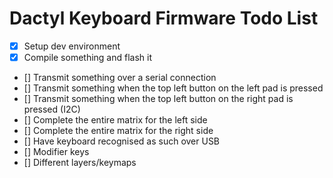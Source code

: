 # Dactyl Keyboard Firmware Todo List

- [x] Setup dev environment
- [x] Compile something and flash it
- [] Transmit something over a serial connection
- [] Transmit something when the top left button on the left pad is pressed
- [] Transmit something when the top left button on the right pad is pressed (I2C)
- [] Complete the entire matrix for the left side
- [] Complete the entire matrix for the right side
- [] Have keyboard recognised as such over USB
- [] Modifier keys
- [] Different layers/keymaps
